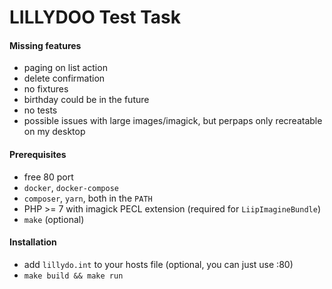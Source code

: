 LILLYDOO Test Task
========

#### Missing features

- paging on list action
- delete confirmation
- no fixtures 
- birthday could be in the future
- no tests
- possible issues with large images/imagick, but perpaps only recreatable on my desktop

#### Prerequisites

- free 80 port
- `docker`, `docker-compose`
- `composer`, `yarn`, both in the `PATH`
- PHP >= 7 with imagick PECL extension (required for `LiipImagineBundle`)
- `make` (optional)

#### Installation

- add `lillydo.int` to your hosts file (optional, you can just use :80)
- `make build && make run`
